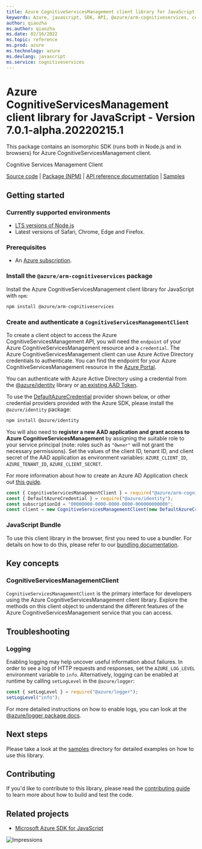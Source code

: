 ```yaml
---
title: Azure CognitiveServicesManagement client library for JavaScript
keywords: Azure, javascript, SDK, API, @azure/arm-cognitiveservices, cognitiveservices
author: qiaozha
ms.author: qiaozha
ms.date: 02/16/2022
ms.topic: reference
ms.prod: azure
ms.technology: azure
ms.devlang: javascript
ms.service: cognitiveservices
---
```

# Azure CognitiveServicesManagement client library for JavaScript - Version 7.0.1-alpha.20220215.1 


This package contains an isomorphic SDK (runs both in Node.js and in browsers) for Azure CognitiveServicesManagement client.

Cognitive Services Management Client

[Source code](https://github.com/Azure/azure-sdk-for-js/tree/main/sdk/cognitiveservices/arm-cognitiveservices) |
[Package (NPM)](https://www.npmjs.com/package/@azure/arm-cognitiveservices) |
[API reference documentation](https://docs.microsoft.com/javascript/api/@azure/arm-cognitiveservices) |
[Samples](https://github.com/Azure-Samples/azure-samples-js-management)

## Getting started

### Currently supported environments

- [LTS versions of Node.js](https://nodejs.org/about/releases/)
- Latest versions of Safari, Chrome, Edge and Firefox.

### Prerequisites

- An [Azure subscription][azure_sub].

### Install the `@azure/arm-cognitiveservices` package

Install the Azure CognitiveServicesManagement client library for JavaScript with `npm`:

```bash
npm install @azure/arm-cognitiveservices
```

### Create and authenticate a `CognitiveServicesManagementClient`

To create a client object to access the Azure CognitiveServicesManagement API, you will need the `endpoint` of your Azure CognitiveServicesManagement resource and a `credential`. The Azure CognitiveServicesManagement client can use Azure Active Directory credentials to authenticate.
You can find the endpoint for your Azure CognitiveServicesManagement resource in the [Azure Portal][azure_portal].

You can authenticate with Azure Active Directory using a credential from the [@azure/identity][azure_identity] library or [an existing AAD Token](https://github.com/Azure/azure-sdk-for-js/blob/master/sdk/identity/identity/samples/AzureIdentityExamples.md#authenticating-with-a-pre-fetched-access-token).

To use the [DefaultAzureCredential][defaultazurecredential] provider shown below, or other credential providers provided with the Azure SDK, please install the `@azure/identity` package:

```bash
npm install @azure/identity
```

You will also need to **register a new AAD application and grant access to Azure CognitiveServicesManagement** by assigning the suitable role to your service principal (note: roles such as `"Owner"` will not grant the necessary permissions).
Set the values of the client ID, tenant ID, and client secret of the AAD application as environment variables: `AZURE_CLIENT_ID`, `AZURE_TENANT_ID`, `AZURE_CLIENT_SECRET`.

For more information about how to create an Azure AD Application check out [this guide](https://docs.microsoft.com/azure/active-directory/develop/howto-create-service-principal-portal).

```javascript
const { CognitiveServicesManagementClient } = require("@azure/arm-cognitiveservices");
const { DefaultAzureCredential } = require("@azure/identity");
const subscriptionId = "00000000-0000-0000-0000-000000000000";
const client = new CognitiveServicesManagementClient(new DefaultAzureCredential(), subscriptionId);
```


### JavaScript Bundle
To use this client library in the browser, first you need to use a bundler. For details on how to do this, please refer to our [bundling documentation](https://aka.ms/AzureSDKBundling).

## Key concepts

### CognitiveServicesManagementClient

`CognitiveServicesManagementClient` is the primary interface for developers using the Azure CognitiveServicesManagement client library. Explore the methods on this client object to understand the different features of the Azure CognitiveServicesManagement service that you can access.

## Troubleshooting

### Logging

Enabling logging may help uncover useful information about failures. In order to see a log of HTTP requests and responses, set the `AZURE_LOG_LEVEL` environment variable to `info`. Alternatively, logging can be enabled at runtime by calling `setLogLevel` in the `@azure/logger`:

```javascript
const { setLogLevel } = require("@azure/logger");
setLogLevel("info");
```

For more detailed instructions on how to enable logs, you can look at the [@azure/logger package docs](https://github.com/Azure/azure-sdk-for-js/tree/main/sdk/core/logger).

## Next steps

Please take a look at the [samples](https://github.com/Azure-Samples/azure-samples-js-management) directory for detailed examples on how to use this library.

## Contributing

If you'd like to contribute to this library, please read the [contributing guide](https://github.com/Azure/azure-sdk-for-js/blob/main/CONTRIBUTING.md) to learn more about how to build and test the code.

## Related projects

- [Microsoft Azure SDK for JavaScript](https://github.com/Azure/azure-sdk-for-js)

![Impressions](https://azure-sdk-impressions.azurewebsites.net/api/impressions/azure-sdk-for-js%2Fsdk%2Fcognitiveservices%2Farm-cognitiveservices%2FREADME.png)

[azure_cli]: https://docs.microsoft.com/cli/azure
[azure_sub]: https://azure.microsoft.com/free/
[azure_sub]: https://azure.microsoft.com/free/
[azure_portal]: https://portal.azure.com
[azure_identity]: https://github.com/Azure/azure-sdk-for-js/tree/main/sdk/identity/identity
[defaultazurecredential]: https://github.com/Azure/azure-sdk-for-js/tree/main/sdk/identity/identity#defaultazurecredential

